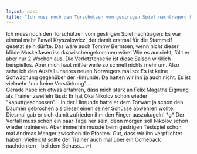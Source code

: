 ```yaml
---
layout: post
title: "Ich muss noch den Torschützen vom gestrigen Spiel nachtragen: Es war einmal mehr Pawel Kryszalowicz, der damit erstmal für die Stammelf gesetzt sein dürfte."
---
```


Ich muss noch den Torschützen vom gestrigen Spiel nachtragen: Es war einmal mehr Pawel Kryszalowicz, der damit erstmal für die Stammelf gesetzt sein dürfte. Das wäre auch Tommy Berntsen, wenn nicht dieser blöde Muskelfaserriss dazwischengekommen wäre! Wie es aussieht, fällt er aber nur 2 Wochen aus. Die Verletztenserie ist diese Saison wirklich beispiellos. Aber mich haut mittlerweile so schnell nichts mehr um. Also sehe ich den Ausfall unseres neuen Norwegers mal so: Es ist keine Schwächung gegenüber der Hinrunde. Da hatten wir ihn ja auch nicht. Es ist vielmehr "nur keine Verstärkung"...  
Gerade habe ich etwas erfahren, dass mich stark an Felix Magaths Eignung als Trainer zweifeln lässt: Er hat Oka Nikolov schon wieder "kaputtgeschossen"... In der Hinrunde hatte er dem Torwart ja schon den Daumen gebrochen als dieser einen seiner Schüsse abwehren wollte. Diesmal gab er sich damit zufrieden ihm den Finger auszukugeln! \*g\* Der Vorfall muss schon ein paar Tage her sein, denn morgen soll Nikolov schon wieder trainieren. Aber immerhin musste beim gestrigen Testspiel schon mal Andreas Menger zwischen die Pfosten. Gut, dass wir ihn verpflichtet haben! Vielleicht sollte der Trainer auch mal über ein Comeback nachdenken - bei dem Schuss... :-)
